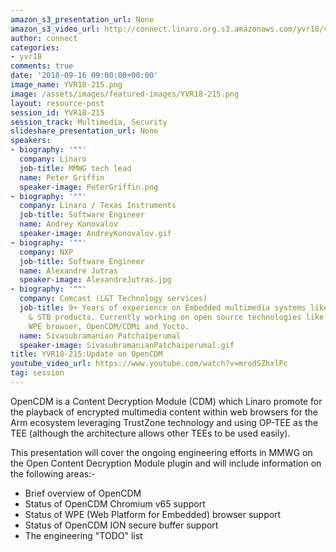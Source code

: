 ```yaml
---
amazon_s3_presentation_url: None
amazon_s3_video_url: http://connect.linaro.org.s3.amazonaws.com/yvr18/videos/yvr18-215.mp4
author: connect
categories:
- yvr18
comments: true
date: '2018-09-16 09:00:00+00:00'
image_name: YVR18-215.png
image: /assets/images/featured-images/YVR18-215.png
layout: resource-post
session_id: YVR18-215
session_track: Multimedia, Security
slideshare_presentation_url: None
speakers:
- biography: '""'
  company: Linaro
  job-title: MMWG tech lead
  name: Peter Griffin
  speaker-image: PeterGriffin.png
- biography: '""'
  company: Linaro / Texas Instruments
  job-title: Software Engineer
  name: Andrey Konovalov
  speaker-image: AndreyKonovalov.gif
- biography: '""'
  company: NXP
  job-title: Software Engineer
  name: Alexandre Jutras
  speaker-image: AlexandreJutras.jpg
- biography: '""'
  company: Comcast (L&T Technology services)
  job-title: 9+ Years of experience on Embedded multimedia systems like Infotainment
    & STB products. Currently working on open source technologies like RDK, Westeros,
    WPE browser, OpenCDM/CDMi and Yocto.
  name: Sivasubramanian Patchaiperumal
  speaker-image: SivasubramanianPatchaiperumal.gif
title: YVR18-215:Update on OpenCDM
youtube_video_url: https://www.youtube.com/watch?v=mrodSZhxlPc
tag: session
---
```


OpenCDM is a Content Decryption Module (CDM) which Linaro promote for the playback of encrypted multimedia content within web browsers for the Arm ecosystem leveraging TrustZone technology and using OP-TEE as the TEE (although the architecture allows other TEEs to be used easily).

This presentation will cover the ongoing engineering efforts in MMWG on the Open Content Decryption Module plugin
and will include information on the following areas:-
* Brief overview of OpenCDM
* Status of OpenCDM Chromium v65 support
* Status of WPE (Web Platform for Embedded) browser support
* Status of OpenCDM ION secure buffer support
* The engineering "TODO" list
